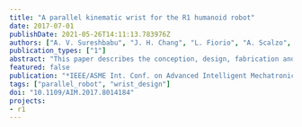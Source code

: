 ```yaml
---
title: "A parallel kinematic wrist for the R1 humanoid robot"
date: 2017-07-01
publishDate: 2021-05-26T14:11:13.783976Z
authors: ["A. V. Sureshbabu", "J. H. Chang", "L. Fiorio", "A. Scalzo", "G. Metta", "A. Parmiggiani"]
publication_types: ["1"]
abstract: "This paper describes the conception, design, fabrication and testing of a wrist for a new humanoid robot. The wrist is comprised of a three degrees-of-freedom (DOF) parallel mechanism actuated by three motors. The wrist was made to be lightweight and cost-efficient. The design is optimized to fit within the forearm of the robot and is equipped with joint and calibration sensors. It was then tested for consistency in performance and positioning accuracy."
featured: false
publication: "*IEEE/ASME Int. Conf. on Advanced Intelligent Mechatronics (AIM)*"
tags: ["parallel_robot", "wrist_design"]
doi: "10.1109/AIM.2017.8014184"
projects:
- r1
---
```

